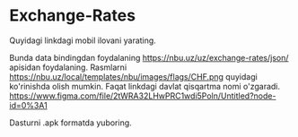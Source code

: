 # Exchange-Rates
Quyidagi linkdagi mobil ilovani yarating. 

Bunda data bindingdan foydalaning  https://nbu.uz/uz/exchange-rates/json/ apisidan foydalaning. 
Rasmlarni https://nbu.uz/local/templates/nbu/images/flags/CHF.png quyidagi ko'rinishda olish mumkin. 
Faqat linkdagi davlat qisqartma nomi o'zgaradi.  
https://www.figma.com/file/2tWRA32LHwPRC1wdi5Poln/Untitled?node-id=0%3A1  

Dasturni .apk formatda yuboring.
